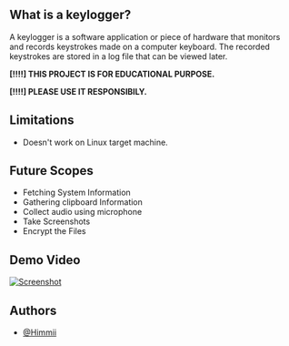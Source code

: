 ## What is a keylogger?

A keylogger is a software application or piece of hardware that monitors and records keystrokes made on a computer keyboard. The recorded keystrokes are stored in a log file that can be viewed later.

 **[!!!!] THIS PROJECT IS FOR EDUCATIONAL PURPOSE.**
 
 **[!!!!] PLEASE USE IT RESPONSIBILY.**

  
## Limitations

- Doesn't work on Linux target machine. 


  
## Future Scopes

- Fetching System Information
- Gathering clipboard Information
- Collect audio using microphone
- Take Screenshots
- Encrypt the Files

  
## Demo Video

[![Screenshot](https://user-images.githubusercontent.com/45127777/133688097-e3241da0-fafa-4f35-9f11-53db36ac409b.png)](https://youtu.be/xapcPtvwH6w)

  
## Authors

- [@Himmii](https://github.com/Himmii)
